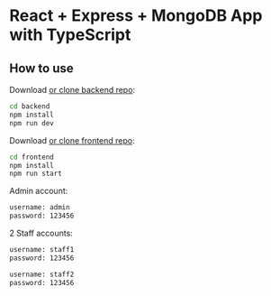 # React + Express + MongoDB App with TypeScript

## How to use

Download [or clone backend repo](https://github.com/phuhung273/fullerton-booking-portal-backend):

```sh
cd backend
npm install
npm run dev
```

Download [or clone frontend repo](https://github.com/phuhung273/fullerton-booking-portal-frontend):

```sh
cd frontend
npm install
npm run start
```

Admin account:
```sh
username: admin
password: 123456
```

2 Staff accounts:
```sh
username: staff1
password: 123456

username: staff2
password: 123456
```
